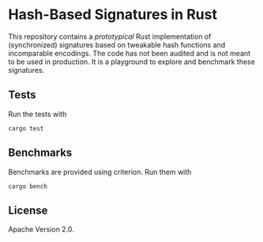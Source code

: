 # Hash-Based Signatures in Rust

This repository contains a *prototypical* Rust implementation of (synchronized) signatures based on tweakable hash functions and incomparable encodings.
The code has not been audited and is not meant to be used in production. It is a playground to explore and benchmark these signatures.

## Tests

Run the tests with

```
cargo test
```

## Benchmarks

Benchmarks are provided using criterion. Run them with

```
cargo bench
```

## License

Apache Version 2.0.